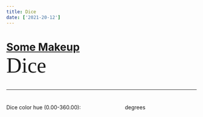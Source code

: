 ```yaml
---
title: Dice
date: ['2021-20-12']
---
```


# [Some Makeup](/) **Dice**

<div class="wrapper">
	<Dice bg hue={deg} />
</div>

<hr/>

<p>
	<label>
		Dice color hue (0.00-360.00):
		<input type="number" min="0" max="360" step="0.01" bind:value={deg} /> degrees
	</label>
</p>

<script>
	import Dice from '../libs/css-dice/dice.svelte';
	import {onDestroy} from 'svelte';
	let deg = 358.7;
	$: setCssColor = setNewCssColors(deg);

	const setNewCssColors = (deg) => {
		if (typeof document === 'undefined') return false;
		document.documentElement.style.setProperty('--new-fg-h', deg);
		document.documentElement.classList.add('new-colors');
		return true;
	};

	onDestroy(() => typeof document !== 'undefined' ? document.documentElement.classList.remove('new-colors') : false);
</script>

<style>
	:global(:root.new-colors) {
		background: hsl(var(--new-fg-h,358.7),25%,5%);
	}

	:global(:root.new-colors) * {
		accent-color: hsl(var(--new-fg-h,358.7),75%,75%);
		color: hsl(var(--new-fg-h,358.7),75%,75%);
	}

	h1 strong {
		display: block;
		font-size: 2em;
		font-family: serif;
		font-weight: normal;
		text-transform: none;
	}

	.wrapper {
		display: grid;
		place-items: center;
	}

	input {
		/* Resets and restyle */
		border: none;
		font-family: inherit;
		font-size: inherit;
		height: unset;
		/* restyle */
		background: hsl(var(--new-fg-h, var(--fg-h), 0),25%,12.5%);
		color: inherit;
		padding: calc(.5 * var(--spacer, 1rem)) 1em;

		/* extra style */
		border-radius: .5rem;
		margin-block-start: var(--spacer, 1rem);

		/* context style */
		width: calc(6ch + 4em);
text-align: center;
	}

	input:focus {
		outline: 1px solid hsl(var(--new-fg-h),100%,43.9%);
		border-radius: 0;
	}
</style>
